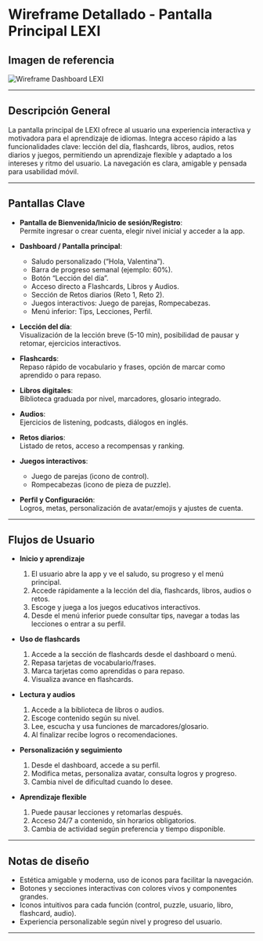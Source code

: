 
 # Wireframe Detallado - Pantalla Principal LEXI

## Imagen de referencia
![Wireframe Dashboard LEXI](image1)

---

## Descripción General

La pantalla principal de LEXI ofrece al usuario una experiencia interactiva y motivadora para el aprendizaje de idiomas. Integra acceso rápido a las funcionalidades clave: lección del día, flashcards, libros, audios, retos diarios y juegos, permitiendo un aprendizaje flexible y adaptado a los intereses y ritmo del usuario. La navegación es clara, amigable y pensada para usabilidad móvil.

---

## Pantallas Clave

- **Pantalla de Bienvenida/Inicio de sesión/Registro**:  
  Permite ingresar o crear cuenta, elegir nivel inicial y acceder a la app.

- **Dashboard / Pantalla principal**:  
  - Saludo personalizado (“Hola, Valentina”).
  - Barra de progreso semanal (ejemplo: 60%).
  - Botón “Lección del día”.
  - Acceso directo a Flashcards, Libros y Audios.
  - Sección de Retos diarios (Reto 1, Reto 2).
  - Juegos interactivos: Juego de parejas, Rompecabezas.
  - Menú inferior: Tips, Lecciones, Perfil.

- **Lección del día**:  
  Visualización de la lección breve (5-10 min), posibilidad de pausar y retomar, ejercicios interactivos.

- **Flashcards**:  
  Repaso rápido de vocabulario y frases, opción de marcar como aprendido o para repaso.

- **Libros digitales**:  
  Biblioteca graduada por nivel, marcadores, glosario integrado.

- **Audios**:  
  Ejercicios de listening, podcasts, diálogos en inglés.

- **Retos diarios**:  
  Listado de retos, acceso a recompensas y ranking.

- **Juegos interactivos**:  
  - Juego de parejas (icono de control).
  - Rompecabezas (icono de pieza de puzzle).

- **Perfil y Configuración**:  
  Logros, metas, personalización de avatar/emojis y ajustes de cuenta.

---

## Flujos de Usuario

- **Inicio y aprendizaje**  
  1. El usuario abre la app y ve el saludo, su progreso y el menú principal.
  2. Accede rápidamente a la lección del día, flashcards, libros, audios o retos.
  3. Escoge y juega a los juegos educativos interactivos.
  4. Desde el menú inferior puede consultar tips, navegar a todas las lecciones o entrar a su perfil.

- **Uso de flashcards**  
  1. Accede a la sección de flashcards desde el dashboard o menú.
  2. Repasa tarjetas de vocabulario/frases.
  3. Marca tarjetas como aprendidas o para repaso.
  4. Visualiza avance en flashcards.

- **Lectura y audios**  
  1. Accede a la biblioteca de libros o audios.
  2. Escoge contenido según su nivel.
  3. Lee, escucha y usa funciones de marcadores/glosario.
  4. Al finalizar recibe logros o recomendaciones.

- **Personalización y seguimiento**  
  1. Desde el dashboard, accede a su perfil.
  2. Modifica metas, personaliza avatar, consulta logros y progreso.
  3. Cambia nivel de dificultad cuando lo desee.

- **Aprendizaje flexible**  
  1. Puede pausar lecciones y retomarlas después.
  2. Acceso 24/7 a contenido, sin horarios obligatorios.
  3. Cambia de actividad según preferencia y tiempo disponible.

---

## Notas de diseño

- Estética amigable y moderna, uso de iconos para facilitar la navegación.
- Botones y secciones interactivas con colores vivos y componentes grandes.
- Iconos intuitivos para cada función (control, puzzle, usuario, libro, flashcard, audio).
- Experiencia personalizable según nivel y progreso del usuario.

---

